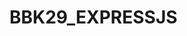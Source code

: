 # BBK29_EXPRESSJS

  <!-- 
- Ejercicio 1
Crear un archivo con el nombre e1.js
Levantar un servidor utilizando Express, al levantar el servidor tiene que mostrar un mensaje que diga: 
`Servidor levantado en el puerto ${puerto}`.


- Ejercicio 2
Crear un archivo con el nombre ej2.js
Levantar un servidor de Express
Manejar las siguientes rutas: 

- Ejercicio 3
Crear un archivo con el nombre ej3.js
Levantar un servidor de Express
Al llamar a localhost:3000/products se debe mostrar el siguiente JSON:
{
  description: 'Productos',
  items: [
    { id: 1, nombre: 'Taza de Harry Potter' , precio: 300},
    { id: 2, nombre: 'FIFA 22 PS5' , precio: 1000},
    {  id: 3, nombre: 'Figura Goku Super Saiyan' , precio: 100},
    {  id: 4,  nombre: 'Zelda Breath of the Wild' , precio: 200},
    {  id: 5,  nombre: 'Skin Valorant' , precio: 120},
    {  id: 6, nombre: 'Taza de Star Wars' , precio: 220}
  ]
}

Crear endpoint para poder crear un producto nuevo
Crear endpoint para poder actualizar un producto
Crear endpoint para poder eliminar un producto
Crear filtro por precio de producto
Crear filtro que muestre los productos con un precio entre 50 y 250.
Crear un filtro que cuando busque en postman por parámetro el id de un producto me devuelva ese producto
Crear un filtro que cuando busque en postman por parámetro el nombre de un producto me devuelva ese producto



-->
